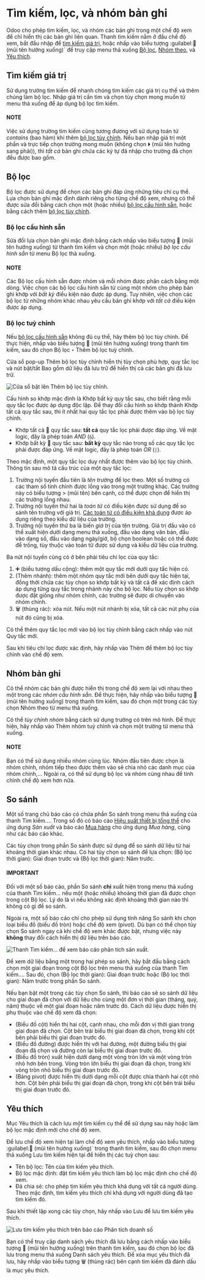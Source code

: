 # Tìm kiếm, lọc, và nhóm bản ghi

Odoo cho phép tìm kiếm, lọc, và nhóm các bản ghi trong một chế độ xem để chỉ hiển thị các bản ghi liên quan. Thanh tìm kiếm nằm ở đầu chế độ xem, bắt đầu nhập để [tìm kiếm giá trị](#search-values), hoặc nhấp vào biểu tượng :guilabel:🔽 (mũi tên hướng xuống)\` để truy cập menu thả xuống [Bộ lọc](#search-filters), [Nhóm theo](#search-group), và [Yêu thích](#search-favorites).

<a id="search-values"></a>

## Tìm kiếm giá trị

Sử dụng trường tìm kiếm để nhanh chóng tìm kiếm các giá trị cụ thể và thêm chúng làm bộ lọc. Nhập giá trị cần tìm và chọn tùy chọn mong muốn từ menu thả xuống để áp dụng bộ lọc tìm kiếm.

#### NOTE
Việc sử dụng trường tìm kiếm cũng tương đương với sử dụng toán tử *contains* (bao hàm) khi thêm [bộ lọc tùy chỉnh](#search-custom-filters). Nếu bạn nhập giá trị một phần và trực tiếp chọn trường mong muốn (không chọn ⏵ (mũi tên hướng sang phải)), thì *tất cả* bản ghi chứa các ký tự đã nhập cho trường đã chọn đều được bao gồm.

<a id="search-filters"></a>

## Bộ lọc

Bộ lọc được sử dụng để chọn các bản ghi đáp ứng những tiêu chí cụ thể. Lựa chọn bản ghi mặc định dành riêng cho từng chế độ xem, nhưng có thể được sửa đổi bằng cách chọn một (hoặc nhiều) [bộ lọc cấu hình sẵn](#search-preconfigured-filters), hoặc bằng cách thêm [bộ lọc tùy chỉnh](#search-custom-filters).

<a id="search-preconfigured-filters"></a>

### Bộ lọc cấu hình sẵn

Sửa đổi lựa chọn bản ghi mặc định bằng cách nhấp vào biểu tượng 🔽 (mũi tên hướng xuống) từ thanh tìm kiếm và chọn một (hoặc nhiều) *bộ lọc cấu hình sẵn* từ menu Bộ lọc thả xuống.

#### NOTE
Các Bộ lọc cấu hình sẵn được nhóm và mỗi nhóm được phân cách bằng một dòng. Việc chọn các bộ lọc cấu hình sẵn từ cùng một nhóm cho phép bản ghi khớp với *bất kỳ* điều kiện nào được áp dụng. Tuy nhiên, việc chọn các bộ lọc từ những nhóm khác nhau yêu cầu bản ghi khớp với *tất cả* điều kiện được áp dụng.

<a id="search-custom-filters"></a>

### Bộ lọc tuỳ chỉnh

Nếu [bộ lọc cấu hình sẵn](#search-preconfigured-filters) không đủ cụ thể, hãy thêm bộ lọc tùy chỉnh. Để thực hiện, nhấp vào biểu tượng 🔽 (mũi tên hướng xuống) trong thanh tìm kiếm, sau đó chọn Bộ lọc ‣ Thêm bộ lọc tuỳ chỉnh.

Cửa sổ pop-up Thêm bộ lọc tùy chỉnh hiển thị tùy chọn phù hợp, quy tắc lọc và nút bật/tắt Bao gồm dữ liệu đã lưu trữ để hiển thị cả các bản ghi đã lưu trữ.

![Cửa sổ bật lên Thêm bộ lọc tùy chỉnh.](applications/essentials/search/custom-filter.png)

Cấu hình so khớp mặc định là Khớp bất kỳ quy tắc sau, cho biết rằng mỗi quy tắc lọc được áp dụng độc lập. Để thay đổi cấu hình so khớp thành Khớp tất cả quy tắc sau, thì ít nhất hai quy tắc lọc phải được thêm vào bộ lọc tùy chỉnh.

- Khớp tất cả 🔽 quy tắc sau: **tất cả** quy tắc lọc phải được đáp ứng. Về mặt logic, đây là phép toán *AND* (`&`).
- Khớp bất kỳ 🔽 quy tắc sau: **bất kỳ** quy tắc nào trong số các quy tắc lọc phải được đáp ứng. Về mặt logic, đây là phép toán *OR* (`|`).

Theo mặc định, một quy tắc lọc duy nhất được thêm vào bộ lọc tùy chỉnh. Thông tin sau mô tả cấu trúc của một quy tắc lọc:

1. Trường nội tuyến đầu tiên là *tên trường* để lọc theo. Một số trường có các tham số tinh chỉnh được lồng vào trong một trường khác. Các trường này có biểu tượng > (mũi tên) bên cạnh, có thể được chọn để hiển thị các trường lồng nhau.
2. Trường nội tuyến thứ hai là *toán tử* có điều kiện được sử dụng để so sánh tên trường với giá trị. [Các toán tử có điều kiện khả dụng](../../developer/reference/backend/orm.md#reference-orm-domains) được áp dụng riêng theo kiểu dữ liệu của trường.
3. Trường nội tuyến thứ ba là biến *giá trị* của tên trường. Giá trị đầu vào có thể xuất hiện dưới dạng menu thả xuống, đầu vào dạng văn bản, đầu vào dạng số, đầu vào dạng ngày/giờ, bộ chọn boolean hoặc có thể được để trống, tùy thuộc vào toán tử được sử dụng và kiểu dữ liệu của trường.

Ba nút nội tuyến cũng có ở bên phải tiêu chí lọc của quy tắc:

1. ➕ (biểu tượng dấu cộng): thêm một quy tắc mới dưới quy tắc hiện có.
2. (Thêm nhánh): thêm một nhóm quy tắc mới bên dưới quy tắc hiện tại, đồng thời chứa các tùy chọn so khớp bất kỳ và tất cả để xác định cách áp dụng từng quy tắc trong nhánh này cho bộ lọc. Nếu tùy chọn so khớp được đặt giống như nhóm chính, các trường sẽ được di chuyển vào nhóm chính.
3. 🗑️ (thùng rác): xóa nút. Nếu một nút nhánh bị xóa, tất cả các nút phụ của nút đó cũng bị xóa.

Có thể thêm quy tắc lọc mới vào bộ lọc tùy chỉnh bằng cách nhấp vào nút Quy tắc mới.

Sau khi tiêu chí lọc được xác định, hãy nhấp vào Thêm để thêm bộ lọc tùy chỉnh vào chế độ xem.

<a id="search-group"></a>

## Nhóm bản ghi

Có thể nhóm các bản ghi được hiển thị trong chế độ xem lại với nhau theo một trong các *nhóm cấu hình sẵn*. Để thực hiện, hãy nhấp vào biểu tượng 🔽 (mũi tên hướng xuống) trong thanh tìm kiếm, sau đó chọn một trong các tùy chọn Nhóm theo từ menu thả xuống.

Có thể *tùy chỉnh nhóm* bằng cách sử dụng trường có trên mô hình. Để thực hiện, hãy nhấp vào Thêm nhóm tuỳ chỉnh và chọn một trường từ menu thả xuống.

#### NOTE
Bạn có thể sử dụng nhiều nhóm cùng lúc. Nhóm đầu tiên được chọn là nhóm chính, nhóm tiếp theo được thêm vào sẽ chia nhỏ các danh mục của nhóm chính,... Ngoài ra, có thể sử dụng bộ lọc và nhóm cùng nhau để tinh chỉnh chế độ xem hơn nữa.

<a id="search-comparison"></a>

## So sánh

Một số trang chủ báo cáo có chứa phần So sánh trong menu thả xuống của thanh Tìm kiếm.... Trong số đó có báo cáo [Hiệu suất thiết bị tổng thể](../inventory_and_mrp/manufacturing/reporting/oee.md) cho ứng dụng *Sản xuất* và báo cáo [Mua hàng](../inventory_and_mrp/purchase/advanced/analyze.md) cho ứng dụng *Mua hàng*, cũng như các báo cáo khác.

Các tùy chọn trong phần <i class="fa fa-adjust"></i> So sánh được sử dụng để so sánh dữ liệu từ hai khoảng thời gian khác nhau. Có hai tùy chọn so sánh để lựa chọn: (Bộ lọc thời gian): Giai đoạn trước và (Bộ lọc thời gian): Năm trước.

#### IMPORTANT
Đối với một số báo cáo, phần So sánh **chỉ** xuất hiện trong menu thả xuống của thanh Tìm kiếm... nếu một (hoặc nhiều) khoảng thời gian đã được chọn trong cột Bộ lọc. Lý do là vì nếu không xác định khoảng thời gian nào thì không có gì để so sánh.

Ngoài ra, một số báo cáo chỉ cho phép sử dụng tính năng So sánh khi chọn loại biểu đồ <i class="fa fa-pie-chart"></i> (biểu đồ tròn) hoặc chế độ xem <i class="oi oi-view-pivot"></i> (pivot). Dù bạn có thể chọn tùy chọn So sánh ngay cả khi chế độ xem khác được bật, nhưng việc này **không** thay đổi cách hiển thị dữ liệu trên báo cáo.

![Thanh Tìm kiếm... để xem báo cáo phân tích sản xuất.](applications/essentials/search/comparison-section.png)

Để xem dữ liệu bằng một trong hai phép so sánh, hãy bắt đầu bằng cách chọn một giai đoạn trong cột Bộ lọc trên menu thả xuống của thanh Tìm kiếm.... Sau đó, chọn (Bộ lọc thời gian): Giai đoạn trước hoặc (Bộ lọc thời gian): Năm trước trong phần So sánh.

Nếu bạn bật một trong các tùy chọn So sánh, thì báo cáo sẽ so sánh dữ liệu cho giai đoạn đã chọn với dữ liệu cho cùng một đơn vị thời gian (tháng, quý, năm) thuộc về một giai đoạn hoặc năm trước đó. Cách dữ liệu được hiển thị phụ thuộc vào chế độ xem đã chọn:

- <i class="fa fa-bar-chart"></i> (Biểu đồ cột) hiển thị hai cột, cạnh nhau, cho mỗi đơn vị thời gian trong giai đoạn đã chọn. Cột bên trái biểu thị giai đoạn đã chọn, trong khi cột bên phải biểu thị giai đoạn trước đó.
- <i class="fa fa-line-chart"></i> (Biểu đồ đường) được hiển thị với hai đường, một đường biểu thị giai đoạn đã chọn và đường còn lại biểu thị giai đoạn trước đó.
- <i class="fa fa-pie-chart"></i> (Biểu đồ tròn) xuất hiện dưới dạng một vòng tròn lớn và một vòng tròn nhỏ hơn bên trong. Vòng tròn lớn biểu thị giai đoạn đã chọn, trong khi vòng tròn nhỏ biểu thị giai đoạn trước đó.
- <i class="oi oi-view-pivot"></i> (Bảng pivot) được hiển thị dưới dạng mỗi cột được chia thành hai cột nhỏ hơn. Cột bên phải biểu thị giai đoạn đã chọn, trong khi cột bên trái biểu thị giai đoạn trước đó.

<a id="search-favorites"></a>

## Yêu thích

Mục Yêu thích là cách lưu một tìm kiếm cụ thể để sử dụng sau này hoặc làm bộ lọc mặc định mới cho chế độ xem.

Để lưu chế độ xem hiện tại làm chế độ xem yêu thích, nhấp vào biểu tượng :guilabel:🔽 (mũi tên hướng xuống)\` trong thanh tìm kiếm, sau đó chọn menu thả xuống Lưu tìm kiếm hiện tại để hiển thị các tuỳ chọn sau:

- Tên bộ lọc: Tên của tìm kiếm yêu thích.
- Bộ lọc mặc định: đặt tìm kiếm yêu thích làm bộ lọc mặc định cho chế độ xem.
- Đã chia sẻ: cho phép tìm kiếm yêu thích khả dụng với tất cả người dùng. Theo mặc định, tìm kiếm yêu thích chỉ khả dụng với người dùng đã tạo tìm kiếm đó.

Sau khi thiết lập xong các tùy chọn, hãy nhấp vào Lưu để lưu tìm kiếm yêu thích.

![Lưu tìm kiếm yêu thích trên báo cáo Phân tích doanh số](applications/essentials/search/favorites.png)

Bạn có thể truy cập danh sách yêu thích đã lưu bằng cách nhấp vào biểu tượng 🔽 (mũi tên hướng xuống) trên thanh tìm kiếm, sau đó chọn bộ lọc đã lưu trong menu thả xuống Danh sách yêu thích. Để xóa mục yêu thích đã lưu, hãy nhấp vào biểu tượng 🗑️ (thùng rác) bên cạnh tìm kiếm đã đánh dấu là mục yêu thích.
